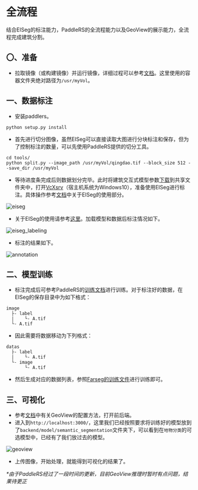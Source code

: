 # 全流程

结合EISeg的标注能力，PaddleRS的全流程能力以及GeoView的展示能力，全流程完成建筑分割。

## 〇、准备

- 拉取镜像（或构建镜像）并运行镜像，详细过程可以参考[文档](../docker/README.md)。这里使用的容器文件夹绝对路径为`/usr/myVol`。

## 一、数据标注

- 安装paddlers。

```shell
python setup.py install
```

- 首先进行切分图像，虽然EISeg可以直接读取大图进行分块标注和保存，但为了控制标注的数量，可以先使用PaddleRS提供的切分工具。

```shell
cd tools/
python split.py --image_path /usr/myVol/qingdao.tif --block_size 512 --save_dir /usr/myVol
```

- 等待进度条完成后则数据划分完毕。此时将建筑交互式模型参数[下载](https://paddleseg.bj.bcebos.com/eiseg/0.4/static_hrnet18_ocr48_rsbuilding_instance.zip)到共享文件夹中，打开[VcXsrv](https://sourceforge.net/projects/vcxsrv/)（宿主机系统为Windows10），准备使用EISeg进行标注。具体操作参考[文档](../docker/README.md)中关于EISeg的使用部分。

![eiseg](https://user-images.githubusercontent.com/71769312/222040539-34a369f3-6da8-4047-a3a5-ebf9b831d175.png)

- 关于EISeg的使用请参考[这里](https://github.com/PaddlePaddle/PaddleSeg/blob/release/2.7/EISeg/docs/image.md)。加载模型和数据后标注情况如下。

![eiseg_labeling](https://user-images.githubusercontent.com/71769312/222041481-da2398e4-b312-418f-9cf7-e2c22badfe8a.png)

- 标注的结果如下。

![annotation](https://user-images.githubusercontent.com/71769312/222097042-6f65048e-c20b-4650-a33a-516bb4bb7963.png)

## 二、模型训练

- 标注完成后可参考PaddleRS的[训练文档](../tutorials/train/README.md)进行训练。对于标注好的数据，在EISeg的保存目录中为如下格式：

```
image
  ├- label
  |    └- A.tif
  └- A.tif
```

- 因此需要将数据移动为下列格式：

```
datas
  ├- label
  |    └- A.tif
  └- image
       └- A.tif
```

- 然后生成对应的数据列表，参照[Farseg的训练文件](../tutorials/train/segmentation/farseg.py)进行训练即可。

## 三、可视化

- 参考[文档](../docker/README.md)中有关GeoView的配置方法，打开前后端。
- 进入到`http://localhost:3000/`，这里我们已经按照要求将训练好的模型放到了`backend/model/semantic_segmentation`文件夹下，可以看到在`地物分类`的可选模型中，已经有了我们放过去的模型。

![geoview](https://github.com/geoyee/img-bed/assets/71769312/7228c87c-5d2a-4e4a-bd98-b76a6a791b68)

- 上传图像，开始处理，就能得到可视化的结果了。

*\*由于PaddleRS经过了一段时间的更新，目前GeoView推理时暂时有点问题，结果待更正*
